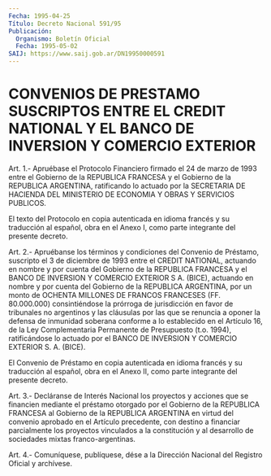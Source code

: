 ```yaml
---
Fecha: 1995-04-25
Título: Decreto Nacional 591/95
Publicación:
  Organismo: Boletín Oficial
  Fecha: 1995-05-02
SAIJ: https://www.saij.gob.ar/DN19950000591
---
```

# CONVENIOS DE PRESTAMO SUSCRIPTOS ENTRE EL CREDIT NATIONAL Y EL BANCO DE INVERSION Y COMERCIO EXTERIOR

<a id="1"></a>
Art.  1.-  Apruébase  el Protocolo Financiero firmado el 24 de marzo de 1993 entre el Gobierno  de  la  REPUBLICA  FRANCESA  y  el Gobierno  de  la REPUBLICA ARGENTINA, ratificando lo actuado por la SECRETARIA  DE HACIENDA  DEL  MINISTERIO  DE  ECONOMIA  Y  OBRAS  Y SERVICIOS PUBLICOS.

El texto del  Protocolo  en  copia autenticada en idioma francés y su  traducción  al  español,  obra   en  el  Anexo  I,  como  parte integrante del presente decreto.

<a id="2"></a>
Art. 2.- Apruébanse los términos y condiciones del Convenio de Préstamo,  suscripto  el  3  de  diciembre  de 1993 entre el CREDIT NATIONAL,  actuando  en  nombre  y por cuenta del  Gobierno  de  la REPUBLICA FRANCESA y el BANCO DE INVERSION  Y  COMERCIO  EXTERIOR S A.  (BICE),  actuando  en  nombre  y por cuenta del Gobierno de  la REPUBLICA ARGENTINA, por un monto de  OCHENTA  MILLONES  DE FRANCOS FRANCESES    (FF.    80.000.000)   consintiéndose  la  prórroga  de jurisdicción en favor de tribunales  no  argentinos y las cláusulas por las que se renuncia a oponer la defensa  de  inmunidad soberana conforme a lo establecido en el Artículo 16, de la Ley Complementaria Permanente de Presupuesto (t.o. 1994), ratificándose  lo  actuado  por  el BANCO DE INVERSION  Y  COMERCIO EXTERIOR S. A. (BICE).

El Convenio de Préstamo en copia  autenticada  en idioma francés y su  traducción  al  español,  obra  en  el  Anexo  II,  como  parte integrante del presente decreto.

<a id="3"></a>
Art.  3.-  Decláranse  de  Interés  Nacional  los  proyectos y acciones  que  se  financien  mediante el préstamo otorgado por  el Gobierno  de la REPUBLICA FRANCESA  al  Gobierno  de  la  REPUBLICA ARGENTINA  en    virtud   del  convenio  aprobado  en  el  Artículo precedente,  con destino a  financiar  parcialmente  los  proyectos vinculados a la  constitución  y al desarrollo de sociedades mixtas franco-argentinas.

<a id="4"></a>
Art. 4.- Comuníquese, publíquese, dése a la Dirección Nacional del Registro Oficial y archívese.